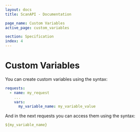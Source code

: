 ```yaml
---
layout: docs
title: ScanAPI - Documentation

page_name: Custom Variables
active_page: custom_variables

section: Specification
index: 4
---
```


# Custom Variables

You can create custom variables using the syntax:

```yaml
requests:
  - name: my_request
    ...
    vars:
      my_variable_name: my_variable_value
```

And in the next requests you can access them using the syntax:


```yaml
${my_variable_name}
```
